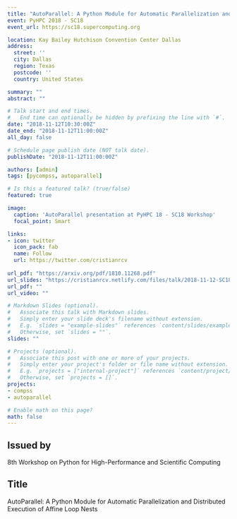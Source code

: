 ```yaml
---
title: "AutoParallel: A Python Module for Automatic Parallelization and Distributed Execution of Affine Loop Nests"
event: PyHPC 2018 - SC18
event_url: https://sc18.supercomputing.org

location: Kay Bailey Hutchison Convention Center Dallas
address:
  street: ''
  city: Dallas
  region: Texas
  postcode: ''
  country: United States

summary: ""
abstract: ""

# Talk start and end times.
#   End time can optionally be hidden by prefixing the line with `#`.
date: "2018-11-12T10:30:00Z"
date_end: "2018-11-12T11:00:00Z"
all_day: false

# Schedule page publish date (NOT talk date).
publishDate: "2018-11-12T11:00:00Z"

authors: [admin]
tags: [pycompss, autoparallel]

# Is this a featured talk? (true/false)
featured: true

image:
  caption: 'AutoParallel presentation at PyHPC 18 - SC18 Workshop'
  focal_point: Smart

links:
- icon: twitter
  icon_pack: fab
  name: Follow
  url: https://twitter.com/cristianrcv
  
url_pdf: "https://arxiv.org/pdf/1810.11268.pdf"
url_slides: "https://cristianrcv.netlify.com/files/talk/2018-11-12-SC18-autoparallel-presentation.pdf"
url_pdf: ""
url_video: ""

# Markdown Slides (optional).
#   Associate this talk with Markdown slides.
#   Simply enter your slide deck's filename without extension.
#   E.g. `slides = "example-slides"` references `content/slides/example-slides.md`.
#   Otherwise, set `slides = ""`.
slides: ""

# Projects (optional).
#   Associate this post with one or more of your projects.
#   Simply enter your project's folder or file name without extension.
#   E.g. `projects = ["internal-project"]` references `content/project/deep-learning/index.md`.
#   Otherwise, set `projects = []`.
projects:
- compss
- autoparallel

# Enable math on this page?
math: false
---
```


<h2>Issued by</h2>

8th Workshop on Python for High-Performance and Scientific Computing

<h2>Title</h2>

AutoParallel: A Python Module for Automatic Parallelization and Distributed Execution of Affine Loop Nests

